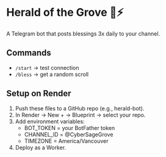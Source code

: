 # Herald of the Grove 🌱⚡

A Telegram bot that posts blessings 3x daily to your channel.

## Commands
- `/start` → test connection
- `/bless` → get a random scroll

## Setup on Render
1. Push these files to a GitHub repo (e.g., herald-bot).
2. In Render → New + → Blueprint → select your repo.
3. Add environment variables:
   - BOT_TOKEN = your BotFather token
   - CHANNEL_ID = @CyberSageGrove
   - TIMEZONE = America/Vancouver
4. Deploy as a Worker.
